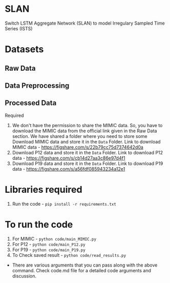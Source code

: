 # SLAN
Switch LSTM Aggregate Network (SLAN) to model Irregulary Sampled Time Series (ISTS)

# Datasets 

## Raw Data

## Data Preprocessing

## Processed Data
Required
1. We don't have the permission to share the MIMIC data. So, you have to download the MIMIC data from the official link given in the Raw Data section. 
We have shared a folder where you need to store some 
Download MIMIC data and store it in the `Data` Folder. Link to download MIMIC data - https://figshare.com/s/22b79cc75d7374642d0a
2. Download P12 data and store it in the `Data` Folder. Link to download P12 data - https://figshare.com/s/cb14d27aa3c86e97d4f1
3. Download P19 data and store it in the `Data` Folder. Link to download P19 data - https://figshare.com/s/a56fdf085943234a12e1

# Libraries required
1. Run the code - `pip install -r requirements.txt`

# To run the code
1. For MIMIC - `python code/main_MIMIC.py`
2. For P12 - `python code/main_P12.py`
3. For P19 - `python code/main_P19.py`
4. To Check saved result - `python code/read_results.py`

- There are various arguments that you can pass along with the above command.
Check code.md file for a detailed code arguments and discussion.